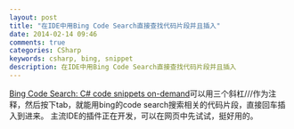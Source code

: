 ```yaml
---
layout: post
title: "在IDE中用Bing Code Search直接查找代码片段并且插入"
date: 2014-02-14 09:46
comments: true
categories: CSharp
keywords: csharp, bing, snippet
description: 在IDE中用Bing Code Search直接查找代码片段并且插入
---
```


[Bing Code Search: C# code snippets on-demand](http://codesnippet.research.microsoft.com/)可以用三个斜杠///作为注释，然后按下tab，就能用bing的code search搜索相关的代码片段，直接回车插入到进来。
主流IDE的插件正在开发，可以在网页中先试试，挺好用的。